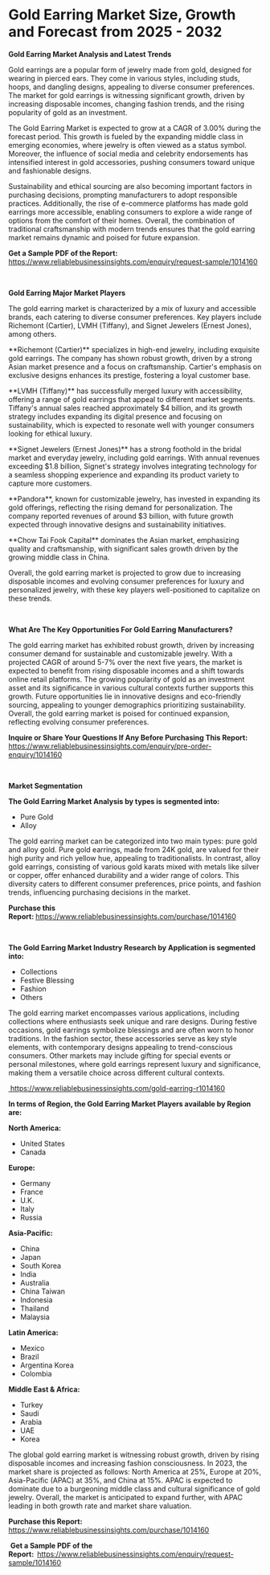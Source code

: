 <p><h1>Gold Earring Market Size, Growth and Forecast from 2025 - 2032</h1></p><p><strong>Gold Earring Market Analysis and Latest Trends</strong></p>
<p><p>Gold earrings are a popular form of jewelry made from gold, designed for wearing in pierced ears. They come in various styles, including studs, hoops, and dangling designs, appealing to diverse consumer preferences. The market for gold earrings is witnessing significant growth, driven by increasing disposable incomes, changing fashion trends, and the rising popularity of gold as an investment.</p><p>The Gold Earring Market is expected to grow at a CAGR of 3.00% during the forecast period. This growth is fueled by the expanding middle class in emerging economies, where jewelry is often viewed as a status symbol. Moreover, the influence of social media and celebrity endorsements has intensified interest in gold accessories, pushing consumers toward unique and fashionable designs.</p><p>Sustainability and ethical sourcing are also becoming important factors in purchasing decisions, prompting manufacturers to adopt responsible practices. Additionally, the rise of e-commerce platforms has made gold earrings more accessible, enabling consumers to explore a wide range of options from the comfort of their homes. Overall, the combination of traditional craftsmanship with modern trends ensures that the gold earring market remains dynamic and poised for future expansion.</p></p>
<p><strong>Get a Sample PDF of the Report:&nbsp;</strong> <a href="https://www.reliablebusinessinsights.com/enquiry/request-sample/1014160?utm_campaign=3351&utm_medium=2&utm_source=Github&utm_content=ia&utm_term=16042025&utm_id=gold-earring">https://www.reliablebusinessinsights.com/enquiry/request-sample/1014160</a></p>
<p>&nbsp;</p>
<p><strong>Gold Earring Major Market Players</strong></p>
<p><p>The gold earring market is characterized by a mix of luxury and accessible brands, each catering to diverse consumer preferences. Key players include Richemont (Cartier), LVMH (Tiffany), and Signet Jewelers (Ernest Jones), among others.</p><p>**Richemont (Cartier)** specializes in high-end jewelry, including exquisite gold earrings. The company has shown robust growth, driven by a strong Asian market presence and a focus on craftsmanship. Cartier's emphasis on exclusive designs enhances its prestige, fostering a loyal customer base.</p><p>**LVMH (Tiffany)** has successfully merged luxury with accessibility, offering a range of gold earrings that appeal to different market segments. Tiffany's annual sales reached approximately $4 billion, and its growth strategy includes expanding its digital presence and focusing on sustainability, which is expected to resonate well with younger consumers looking for ethical luxury.</p><p>**Signet Jewelers (Ernest Jones)** has a strong foothold in the bridal market and everyday jewelry, including gold earrings. With annual revenues exceeding $1.8 billion, Signet's strategy involves integrating technology for a seamless shopping experience and expanding its product variety to capture more customers.</p><p>**Pandora**, known for customizable jewelry, has invested in expanding its gold offerings, reflecting the rising demand for personalization. The company reported revenues of around $3 billion, with future growth expected through innovative designs and sustainability initiatives.</p><p>**Chow Tai Fook Capital** dominates the Asian market, emphasizing quality and craftsmanship, with significant sales growth driven by the growing middle class in China.</p><p>Overall, the gold earring market is projected to grow due to increasing disposable incomes and evolving consumer preferences for luxury and personalized jewelry, with these key players well-positioned to capitalize on these trends.</p></p>
<p>&nbsp;</p>
<p><strong>What Are The Key Opportunities For Gold Earring Manufacturers?</strong></p>
<p><p>The gold earring market has exhibited robust growth, driven by increasing consumer demand for sustainable and customizable jewelry. With a projected CAGR of around 5-7% over the next five years, the market is expected to benefit from rising disposable incomes and a shift towards online retail platforms. The growing popularity of gold as an investment asset and its significance in various cultural contexts further supports this growth. Future opportunities lie in innovative designs and eco-friendly sourcing, appealing to younger demographics prioritizing sustainability. Overall, the gold earring market is poised for continued expansion, reflecting evolving consumer preferences.</p></p>
<p><strong>Inquire or Share Your Questions If Any Before Purchasing This Report:</strong> <a href="https://www.reliablebusinessinsights.com/enquiry/pre-order-enquiry/1014160?utm_campaign=3351&utm_medium=2&utm_source=Github&utm_content=ia&utm_term=16042025&utm_id=gold-earring">https://www.reliablebusinessinsights.com/enquiry/pre-order-enquiry/1014160</a></p>
<p>&nbsp;</p>
<p><strong>Market Segmentation</strong></p>
<p><strong>The Gold Earring Market Analysis by types is segmented into:</strong></p>
<p><ul><li>Pure Gold</li><li>Alloy</li></ul></p>
<p><p>The gold earring market can be categorized into two main types: pure gold and alloy gold. Pure gold earrings, made from 24K gold, are valued for their high purity and rich yellow hue, appealing to traditionalists. In contrast, alloy gold earrings, consisting of various gold karats mixed with metals like silver or copper, offer enhanced durability and a wider range of colors. This diversity caters to different consumer preferences, price points, and fashion trends, influencing purchasing decisions in the market.</p></p>
<p><strong>Purchase this Report:&nbsp;</strong><a href="https://www.reliablebusinessinsights.com/purchase/1014160?utm_campaign=3351&utm_medium=2&utm_source=Github&utm_content=ia&utm_term=16042025&utm_id=gold-earring">https://www.reliablebusinessinsights.com/purchase/1014160</a></p>
<p>&nbsp;</p>
<p><strong>The Gold Earring Market Industry Research by Application is segmented into:</strong></p>
<p><ul><li>Collections</li><li>Festive Blessing</li><li>Fashion</li><li>Others</li></ul></p>
<p><p>The gold earring market encompasses various applications, including collections where enthusiasts seek unique and rare designs. During festive occasions, gold earrings symbolize blessings and are often worn to honor traditions. In the fashion sector, these accessories serve as key style elements, with contemporary designs appealing to trend-conscious consumers. Other markets may include gifting for special events or personal milestones, where gold earrings represent luxury and significance, making them a versatile choice across different cultural contexts.</p></p>
<p><a href="https://www.reliablebusinessinsights.com/gold-earring-r1014160?utm_campaign=3351&utm_medium=2&utm_source=Github&utm_content=ia&utm_term=16042025&utm_id=gold-earring">&nbsp;https://www.reliablebusinessinsights.com/gold-earring-r1014160</a></p>
<p><strong>In terms of Region, the Gold Earring Market Players available by Region are:</strong></p>
<p>
    <p> <strong> North America: </strong>
        <ul>
            <li>United States</li>
            <li>Canada</li>
        </ul>
        </p> 
    <p> <strong> Europe: </strong>
        <ul>
            <li>Germany</li>
            <li>France</li>
            <li>U.K.</li>
            <li>Italy</li>
            <li>Russia</li>
        </ul>
        </p> 
    <p> <strong> Asia-Pacific: </strong>
        <ul>
            <li>China</li>
            <li>Japan</li>
            <li>South Korea</li>
            <li>India</li>
            <li>Australia</li>
            <li>China Taiwan</li>
            <li>Indonesia</li>
            <li>Thailand</li>
            <li>Malaysia</li>
        </ul>
        </p> 
    <p> <strong> Latin America: </strong>
        <ul>
            <li>Mexico</li>
            <li>Brazil</li>
            <li>Argentina Korea</li>
            <li>Colombia</li>
        </ul>
        </p> 
    <p> <strong> Middle East & Africa: </strong>
        <ul>
            <li>Turkey</li>
            <li>Saudi</li>
            <li>Arabia</li>
            <li>UAE</li>
            <li>Korea</li>
        </ul>
    </p>
    </p>
<p><p>The global gold earring market is witnessing robust growth, driven by rising disposable incomes and increasing fashion consciousness. In 2023, the market share is projected as follows: North America at 25%, Europe at 20%, Asia-Pacific (APAC) at 35%, and China at 15%. APAC is expected to dominate due to a burgeoning middle class and cultural significance of gold jewelry. Overall, the market is anticipated to expand further, with APAC leading in both growth rate and market share valuation.</p></p>
<p><strong>Purchase this Report: </strong><a href="https://www.reliablebusinessinsights.com/purchase/1014160?utm_campaign=3351&utm_medium=2&utm_source=Github&utm_content=ia&utm_term=16042025&utm_id=gold-earring">https://www.reliablebusinessinsights.com/purchase/1014160</a></p>
<p>&nbsp;<strong>Get a Sample PDF of the Report:&nbsp;&nbsp;</strong><a href="https://www.reliablebusinessinsights.com/enquiry/request-sample/1014160?utm_campaign=3351&utm_medium=2&utm_source=Github&utm_content=ia&utm_term=16042025&utm_id=gold-earring">https://www.reliablebusinessinsights.com/enquiry/request-sample/1014160</a></p>
<p><strong></strong></p>
<p><p></p><p></p><p></p></p>